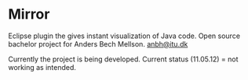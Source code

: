 Mirror
======


Eclipse plugin the gives instant visualization of Java code.
Open source bachelor project for Anders Bech Mellson. anbh@itu.dk

Currently the project is being developed.
Current status (11.05.12) = not working as intended.
